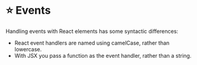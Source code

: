 # ⭐ Events

Handling events with React elements has some syntactic differences:

* React event handlers are named using camelCase, rather than lowercase.
* With JSX you pass a function as the event handler, rather than a string.
